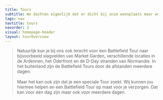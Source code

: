 ```yaml
---
title: Tours
subtitle: We dachten eigenlijk dat er dicht bij onze woonplaats maar weinig was gevochten in vergelijking met bijvoorbeeld Overloon en Nijmegen.
tags: nav
navtitle: tours
navorder: 2
visual: homepage-header
layout: tourOverview
---
```


>Natuurlijk kun je bij ons ook terecht voor een Battlefield Tour naar bijvoorbeeld slagvelden van Market Garden, verschillende locaties in de Ardennen, het Oderfront en de D-Day stranden van Normandie. In het buitenland  zijn de Battlefield Tours door de afstanden meerdere dagen.\
\
Maar het kan ook zijn dat je een speciale Tour zoekt. Wij kunnen jou hiermee helpen en een Battlefield Tour op maat voor je verzorgen. Dat kan voor één dag zijn maar ook voor meerdere dagen. 
